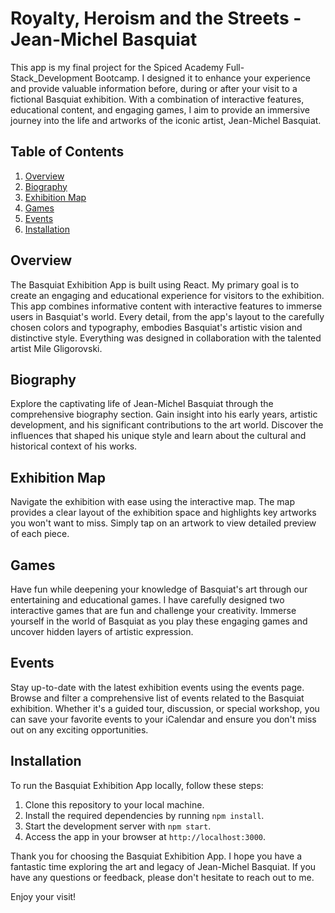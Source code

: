# Royalty, Heroism and the Streets - Jean-Michel Basquiat

This app is my final project for the Spiced Academy Full-Stack_Development Bootcamp. I designed it to enhance your experience and provide valuable information before, during or after your visit to a fictional Basquiat exhibition. With a combination of interactive features, educational content, and engaging games, I aim to provide an immersive journey into the life and artworks of the iconic artist, Jean-Michel Basquiat.

## Table of Contents

1. [Overview](#overview)
2. [Biography](#biography)
3. [Exhibition Map](#exhibition-map)
4. [Games](#games)
5. [Events](#events)
6. [Installation](#installation)

## Overview

The Basquiat Exhibition App is built using React. My primary goal is to create an engaging and educational experience for visitors to the exhibition. This app combines informative content with interactive features to immerse users in Basquiat's world. Every detail, from the app's layout to the carefully chosen colors and typography, embodies Basquiat's artistic vision and distinctive style. Everything was designed in collaboration with the talented artist Mile Gligorovski.

## Biography

Explore the captivating life of Jean-Michel Basquiat through the comprehensive biography section. Gain insight into his early years, artistic development, and his significant contributions to the art world. Discover the influences that shaped his unique style and learn about the cultural and historical context of his works.

## Exhibition Map

Navigate the exhibition with ease using the interactive map. The map provides a clear layout of the exhibition space and highlights key artworks you won't want to miss. Simply tap on an artwork to view detailed preview of each piece.

## Games

Have fun while deepening your knowledge of Basquiat's art through our entertaining and educational games. I have carefully designed two interactive games that are fun and challenge your creativity. Immerse yourself in the world of Basquiat as you play these engaging games and uncover hidden layers of artistic expression.

## Events

Stay up-to-date with the latest exhibition events using the events page. Browse and filter a comprehensive list of events related to the Basquiat exhibition. Whether it's a guided tour, discussion, or special workshop, you can save your favorite events to your iCalendar and ensure you don't miss out on any exciting opportunities.

## Installation

To run the Basquiat Exhibition App locally, follow these steps:

1. Clone this repository to your local machine.
2. Install the required dependencies by running `npm install`.
3. Start the development server with `npm start`.
4. Access the app in your browser at `http://localhost:3000`.

Thank you for choosing the Basquiat Exhibition App. I hope you have a fantastic time exploring the art and legacy of Jean-Michel Basquiat. If you have any questions or feedback, please don't hesitate to reach out to me.

Enjoy your visit!
